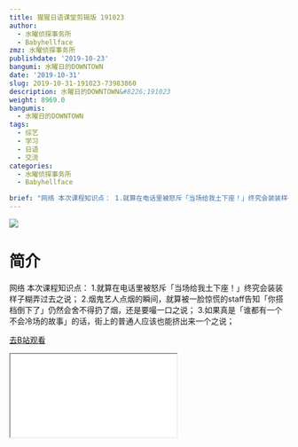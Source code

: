 ```yaml
---
title: 猩猩日语课堂剪辑版 191023
author:
  - 水曜侦探事务所
  - Babyhellface
zmz: 水曜侦探事务所
publishdate: '2019-10-23'
bangumi: 水曜日的DOWNTOWN
date: '2019-10-31'
slug: 2019-10-31-191023-73983860
description: 水曜日的DOWNTOWN&#8226;191023
weight: 8969.0
bangumis:
  - 水曜日的DOWNTOWN
tags:
  - 综艺
  - 学习
  - 日语
  - 交流
categories:
  - 水曜侦探事务所
  - Babyhellface

brief: "网络 本次课程知识点： 1.就算在电话里被怒斥「当场给我土下座！」终究会装装样子糊弄过去之说； 2.烟鬼艺人点烟的瞬间，就算被一脸惊慌的staff告知「你搭档倒下了」仍然会舍不得扔了烟，还是要嘬一口之说； 3.如果真是「谁都有一个不会冷场的故事」的话，街上的普通人应该也能挤出来一个之说；"
---
```

![](https://raw.githubusercontent.com/tcgriffith/owaraisite/master/static/tmpimg/73ef0dafc0bb022eecefd9707d165861754f5878.png.480.jpg)
# 简介  
网络
本次课程知识点：
1.就算在电话里被怒斥「当场给我土下座！」终究会装装样子糊弄过去之说；
2.烟鬼艺人点烟的瞬间，就算被一脸惊慌的staff告知「你搭档倒下了」仍然会舍不得扔了烟，还是要嘬一口之说；
3.如果真是「谁都有一个不会冷场的故事」的话，街上的普通人应该也能挤出来一个之说；  

[去B站观看](https://www.bilibili.com/video/av73983860/)
<div class ="resp-container"><iframe class="testiframe" src="//player.bilibili.com/player.html?aid=73983860"", scrolling="no", allowfullscreen="true" > </iframe></div> 
